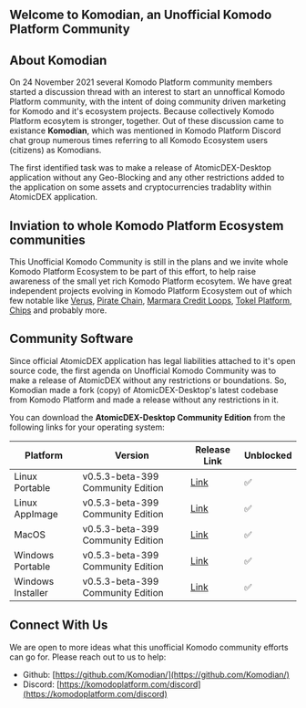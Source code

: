 ## Welcome to Komodian, an Unofficial Komodo Platform Community

## About Komodian
On 24 November 2021 several Komodo Platform community members started a discussion thread with an interest to start an unnoffical Komodo Platform community, with the intent of doing community driven marketing for Komodo and it's ecosystem projects. Because collectively Komodo Platform ecosytem is stronger, together. Out of these discussion came to existance **Komodian**, which was mentioned in Komodo Platform Discord chat group numerous times referring to all Komodo Ecosystem users (citizens) as Komodians.

The first identified task was to make a release of AtomicDEX-Desktop application without any Geo-Blocking and any other restrictions added to the application on some assets and cryptocurrencies tradablity within AtomicDEX application.

## Inviation to whole Komodo Platform Ecosystem communities
This Unofficial Komodo Community is still in the plans and we invite whole Komodo Platform Ecosystem to be part of this effort, to help raise awareness of the small yet rich Komodo Platform ecosytem. We have great independent projects evolving in Komodo Platform Ecosystem out of which few notable like [Verus](https://verus.io/), [Pirate Chain](https://pirate.black/), [Marmara Credit Loops](https://marmara.io/), [Tokel Platform](https://tokel.io/), [Chips](https://chips.cash/) and probably more.

## Community Software
Since official AtomicDEX application has legal liabilities attached to it's open source code, the first agenda on Unofficial Komodo Community was to make a release of AtomicDEX without any restrictions or boundations. So, Komodian made a fork (copy) of AtomicDEX-Desktop's latest codebase from Komodo Platform and made a release without any restrictions in it.

You can download the **AtomicDEX-Desktop Community Edition** from the following links for your operating system:

| Platform | Version | Release Link | Unblocked |
| ----------- | ----------- | ----------- | ----------- |
| Linux Portable | v0.5.3-beta-399 Community Edition | [Link](https://github.com/Komodian/atomicDEX-Desktop/releases/download/0.5.3-beta-399/atomicdex-desktop-0.5.3-beta-399-community-edition-linux-portable.zip) | ✅ |
| Linux AppImage | v0.5.3-beta-399 Community Edition | [Link](https://github.com/Komodian/atomicDEX-Desktop/releases/download/0.5.3-beta-399/atomicdex-desktop-0.5.3-beta-399-community-edition-linux.AppImage.zip) | ✅ |
| MacOS | v0.5.3-beta-399 Community Edition | [Link](https://github.com/Komodian/atomicDEX-Desktop/releases/download/0.5.3-beta-399/atomicdex-desktop-0.5.3-beta-399-community-edition-osx.dmg) | ✅ |
| Windows Portable | v0.5.3-beta-399 Community Edition | [Link](https://github.com/Komodian/atomicDEX-Desktop/releases/download/0.5.3-beta-399/atomicdex-desktop-0.5.3-beta-399-community-edition-windows-portable.zip) | ✅ |
| Windows Installer | v0.5.3-beta-399 Community Edition | [Link](https://github.com/Komodian/atomicDEX-Desktop/releases/download/0.5.3-beta-399/atomicdex-desktop-0.5.3-beta-399-community-edition-windows-installer.exe) | ✅ |

## Connect With Us
We are open to more ideas what this unofficial Komodo community efforts can go for. Please reach out to us to help:

- Github: [https://github.com/Komodian/](https://github.com/Komodian/)
- Discord: [https://komodoplatform.com/discord](https://komodoplatform.com/discord)

